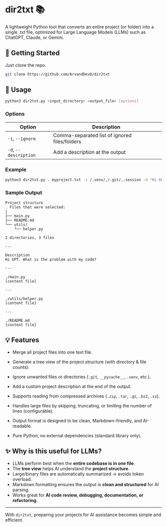 # dir2txt 📚

A lightweight Python tool that converts an entire project (or folder) into a single .txt file, optimized for Large Language Models (LLMs) such as ChatGPT, Claude, or Gemini.


## 🌱 Getting Started

Just clone the repo.

```bash
git clone https://github.com/ArvandDev0/dir2txt
``` 

## 🚀 Usage

```bash
python3 dir2txt.py <input_directory> <output_file> [options]
```

### Options

 Option | Description |
|--------|-------------|
| `-i`, `--ignore` | Comma-separated list of ignored files/folders |
| `-d`, `--description` | Add a description at the output |


### Example

```bash
python3 dir2txt.py . myproject.txt -i /.venv/,/.git/,.session -d "Hi GPT. What is the problem with my code?"
```

### Sample Output

```text
Project structure
. Files that were selected:
|
├── main.py
├── README.md
└── utils/
    └── helper.py

2 directories, 3 files

---

Description
Hi GPT. What is the problem with my code?

---

./main.py
[content file]

---

./utils/helper.py
[content file]

---

./README.md
[content file]

``` 


## 💡 Features

- Merge all project files into one text file.

- Generate a tree view of the project structure (with directory & file counts).

- Ignore unwanted files or directories (`.git`, `__pycache__`, `.venv`, etc.).

- Add a custom project description at the end of the output.

- Supports reading from compressed archives (`.zip`, `.tar`, `.gz`, `.bz2`, `.xz`).

- Handles large files by skipping, truncating, or limiting the number of lines (configurable).

- Output format is designed to be clean, Markdown-friendly, and AI-readable.

- Pure Python, no external dependencies (standard library only).


## ✨ Why is this useful for LLMs?  
- LLMs perform best when the **entire codebase is in one file**.  
- The **tree view** helps AI understand the **project structure**.  
- Large/binary files are automatically summarized → avoids token overload.  
- Markdown formatting ensures the output is **clean and structured** for AI parsing.  
- Works great for **AI code review, debugging, documentation, or refactoring**.  

---

With `dir2txt`, preparing your projects for AI assistance becomes simple and efficient.  